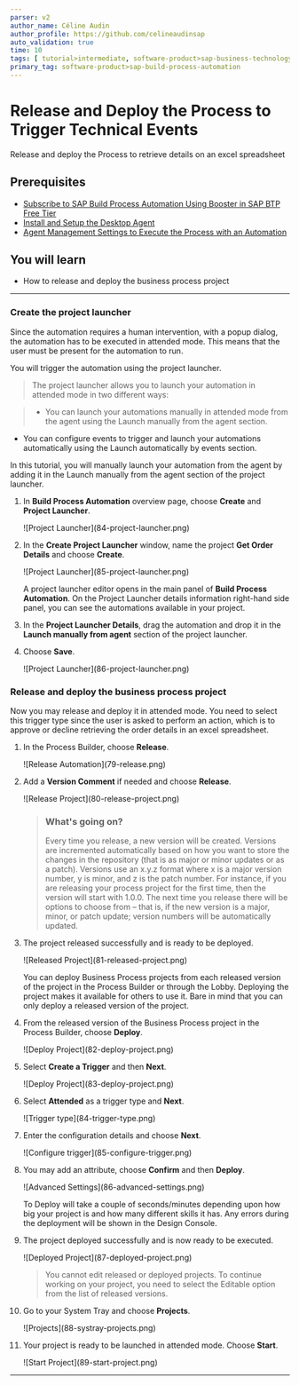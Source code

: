 ```yaml
---
parser: v2
author_name: Céline Audin
author_profile: https://github.com/celineaudinsap
auto_validation: true
time: 10
tags: [ tutorial>intermediate, software-product>sap-business-technology-platform, tutorial>free-tier]
primary_tag: software-product>sap-build-process-automation
---
```


# Release and Deploy the Process to Trigger Technical Events
<!-- description --> Release and deploy the Process to retrieve details on an excel spreadsheet

## Prerequisites
- [Subscribe to SAP Build Process Automation Using Booster in SAP BTP Free Tier](spa-subscribe-booster)
- [Install and Setup the Desktop Agent](spa-setup-desktop-3-0-agent)
- [Agent Management Settings to Execute the Process with an Automation](spa-run-agent-settings)

## You will learn
  - How to release and deploy the business process project

---

### Create the project launcher


Since the automation requires a human intervention, with a popup dialog, the automation has to be executed in attended mode. This means that the user must be present for the automation to run.

You will trigger the automation using the project launcher.

>The project launcher allows you to launch your automation in attended mode in two different ways:

> - You can launch your automations manually in attended mode from the agent using the Launch manually from the agent section.
- You can configure events to trigger and launch your automations automatically using the Launch automatically by events section.

In this tutorial, you will manually launch your automation from the agent by adding it in the Launch manually from the agent section of the project launcher.

1. In **Build Process Automation** overview page, choose **Create** and **Project Launcher**.

    <!-- border -->![Project Launcher](84-project-launcher.png)

2. In the **Create Project Launcher** window, name the project **Get Order Details** and choose **Create**.

    <!-- border -->![Project Launcher](85-project-launcher.png)

    A project launcher editor opens in the main panel of **Build Process Automation**. On the Project Launcher details information right-hand side panel, you can see the automations available in your project.

3. In the **Project Launcher Details**, drag the automation and drop it in the **Launch manually from agent** section of the project launcher.

4. Choose **Save**.

    <!-- border -->![Project Launcher](86-project-launcher.png)


### Release and deploy the business process project


Now you may release and deploy it in attended mode. You need to select this trigger type since the user is asked to perform an action, which is to approve or decline retrieving the order details in an excel spreadsheet.

1. In the Process Builder, choose **Release**.

    <!-- border -->![Release Automation](79-release.png)

2. Add a **Version Comment** if needed and choose **Release**.

    <!-- border -->![Release Project](80-release-project.png)

    > ### What's going on?
    > Every time you release, a new version will be created. Versions are incremented automatically based on how you want to store the changes in the repository (that is as major or minor updates or as a patch). Versions use an x.y.z format where x is a major version number, y is minor, and z is the patch number. For instance, if you are releasing your process project for the first time, then the version will start with 1.0.0. The next time you release there will be options to choose from – that is, if the new version is a major, minor, or patch update; version numbers will be automatically updated.

3. The project released successfully and is ready to be deployed.

    <!-- border -->![Released Project](81-released-project.png)

    You can deploy Business Process projects from each released version of the project in the Process Builder or through the Lobby. Deploying the project makes it available for others to use it. Bare in mind that you can only deploy a released version of the project.

4. From the released version of the Business Process project in the Process Builder, choose **Deploy**.

    <!-- border -->![Deploy Project](82-deploy-project.png)

5. Select **Create a Trigger** and then **Next**.

    <!-- border -->![Deploy Project](83-deploy-project.png)

6. Select **Attended** as a trigger type and **Next**.

    <!-- border -->![Trigger type](84-trigger-type.png)

7. Enter the configuration details and choose **Next**.

    <!-- border -->![Configure trigger](85-configure-trigger.png)

8. You may add an attribute, choose **Confirm** and then **Deploy**.

    <!-- border -->![Advanced Settings](86-advanced-settings.png)

    To Deploy will take a couple of seconds/minutes depending upon how big your project is and how many different skills it has. Any errors during the deployment will be shown in the Design Console.

6. The project deployed successfully and is now ready to be executed.

    <!-- border -->![Deployed Project](87-deployed-project.png)

    > You cannot edit released or deployed projects. To continue working on your project, you need to select the Editable option from the list of released versions.

7. Go to your System Tray and choose **Projects**.

    <!-- border -->![Projects](88-systray-projects.png)

8. Your project is ready to be launched in attended mode. Choose **Start**.

    <!-- border -->![Start Project](89-start-project.png)


---
